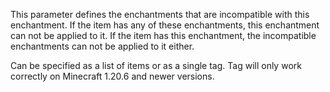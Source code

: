 This parameter defines the enchantments that are incompatible with this enchantment. 
If the item has any of these enchantments, this enchantment can not be applied to it.
If the item has this enchantment, the incompatible enchantments can not be applied to it either.

Can be specified as a list of items or as a single tag. Tag will only work correctly
on Minecraft 1.20.6 and newer versions.